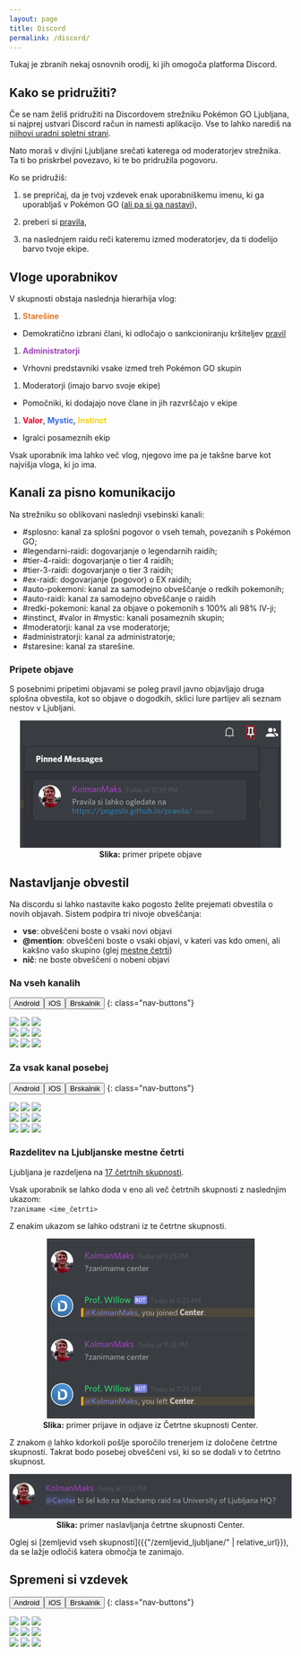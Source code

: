 ```yaml
---
layout: page
title: Discord
permalink: /discord/
---
```

Tukaj je zbranih nekaj osnovnih orodij, ki jih omogoča platforma Discord.

## Kako se pridružiti?

Če se nam želiš pridružiti na Discordovem strežniku Pokémon GO Ljubljana, si
najprej ustvari Discord račun in namesti aplikacijo. Vse to lahko narediš na
[njihovi uradni spletni strani](https://discordapp.com/).

Nato moraš v divjini Ljubljane srečati katerega od moderatorjev strežnika. Ta ti
bo priskrbel povezavo, ki te bo pridružila pogovoru.

Ko se pridružiš:

  1. se prepričaj, da je tvoj vzdevek enak uporabniškemu imenu, ki ga uporabljaš
  v Pokémon GO ([ali pa si ga nastavi](#spremeni-si-vzdevek)),

  2. preberi si [pravila](/pravila/),

  3. na naslednjem raidu reči kateremu izmed moderatorjev, da ti dodelijo barvo
  tvoje ekipe.

## Vloge uporabnikov

V skupnosti obstaja naslednja hierarhija vlog:
 1. <span style="color: #e37929"><b>Starešine</b></span>
   - Demokratično izbrani člani, ki odločajo o sankcioniranju kršiteljev [pravil](/pravila/)
 1. <span style="color: #9c46b7"><b> Administratorji</b></span>
   - Vrhovni predstavniki vsake izmed treh Pokémon GO skupin
 1. Moderatorji (imajo barvo svoje ekipe)
   - Pomočniki, ki dodajajo nove člane in jih razvrščajo v ekipe
 1. <span style="color: #f00022"><b> Valor</b></span>, <span style="color: #3568ef"><b>Mystic</b></span>, <span style="color: #f6d500"><b>Instinct</b></span>
   - Igralci posameznih ekip

Vsak uporabnik ima lahko več vlog, njegovo ime pa je takšne barve kot najvišja
vloga, ki jo ima.


## Kanali za pisno komunikacijo

Na strežniku so oblikovani naslednji vsebinski kanali:

 - #splosno: kanal za splošni pogovor o vseh temah, povezanih s Pokémon GO;
 - #legendarni-raidi: dogovarjanje o legendarnih raidih;
 - #tier-4-raidi: dogovarjanje o tier 4 raidih;
 - #tier-3-raidi: dogovarjanje o tier 3 raidih;
 - #ex-raidi: dogovarjanje (pogovor) o EX raidih;
 - #auto-pokemoni: kanal za samodejno obveščanje o redkih pokemonih;
 - #auto-raidi: kanal za samodejno obveščanje o raidih
 - #redki-pokemoni: kanal za objave o pokemonih s 100% ali 98% IV-ji;
 - #instinct, #valor in #mystic: kanali posameznih skupin;
 - #moderatorji: kanal za vse moderatorje;
 - #administratorji: kanal za administratorje;
 - #staresine: kanal za starešine.

### Pripete objave


S posebnimi pripetimi objavami se poleg pravil javno objavljajo druga splošna
obvestila, kot so objave o dogodkih, sklici lure partijev ali seznam nestov v
Ljubljani.

<center>
    <img src="/assets/img/rules/pinned_red.png" title="Pripete objave"/>
    <br>
    <b>Slika:</b> primer pripete objave
</center>

## Nastavljanje obvestil

Na discordu si lahko nastavite kako pogosto želite prejemati obvestila o novih
objavah. Sistem podpira tri nivoje obveščanja:
 - **vse**: obveščeni boste o vsaki novi objavi
 - **@mention**: obveščeni boste o vsaki objavi, v kateri vas kdo omeni, ali
 kakšno vašo skupino (glej [mestne četrti](#razdelitev-na-ljubljanske-mestne-četrti))
 - **nič**: ne boste obveščeni o nobeni objavi

### Na vseh kanalih
<button class="active" data-show="android">Android</button><button data-show="ios">iOS</button><button data-show="browser">Brskalnik</button>
{: class="nav-buttons"}

<div class="android screenshot">
  <img src='{{"/assets/img/rules/android_server_settings_1.png" | relative_url}}'/>
  <img src='{{"/assets/img/rules/android_server_settings_2.png" | relative_url}}'/>
  <img src='{{"/assets/img/rules/android_server_settings_3.png" | relative_url}}'/>
</div>

<div class="ios screenshot">
  <img src='{{"/assets/img/rules/ios_global_notifications/step_1.JPG" | relative_url}}'/>
  <img src='{{"/assets/img/rules/ios_global_notifications/step_2.JPG" | relative_url}}'/>
  <img src='{{"/assets/img/rules/ios_global_notifications/step_3.PNG" | relative_url}}'/>
</div>

<div class="browser screenshot">
  <img src='{{"/assets/img/rules/browser_notification_settings_1.png" | relative_url}}'/>
  <img src='{{"/assets/img/rules/browser_notification_settings_2.png" | relative_url}}'/>
  <img src='{{"/assets/img/rules/browser_server_settings_3.png" | relative_url}}'/>
</div>

### Za vsak kanal posebej
<button class="active" data-show="android">Android</button><button data-show="ios">iOS</button><button data-show="browser">Brskalnik</button>
{: class="nav-buttons"}

<div class="android screenshot">
  <img src='{{"/assets/img/rules/android_channel_settings_1.png" | relative_url}}'/>
  <img src='{{"/assets/img/rules/android_channel_settings_2.png" | relative_url}}'/>
  <img src='{{"/assets/img/rules/android_channel_settings_3.png" | relative_url}}'/>
</div>

<div class="ios screenshot">
  <img src='{{"/assets/img/rules/ios_channel_notifications/step_1.JPG" | relative_url}}'/>
  <img src='{{"/assets/img/rules/ios_channel_notifications/step_2.JPG" | relative_url}}'/>
  <img src='{{"/assets/img/rules/ios_channel_notifications/step_3.PNG" | relative_url}}'/>
</div>

<div class="browser screenshot">
  <img src='{{"/assets/img/rules/browser_notification_settings_1.png" | relative_url}}'/>
  <img src='{{"/assets/img/rules/browser_notification_settings_2.png" | relative_url}}'/>
  <img src='{{"/assets/img/rules/browser_channel_settings_3.png" | relative_url}}'/>
</div>


### Razdelitev na Ljubljanske mestne četrti

Ljubljana je razdeljena na [17 četrtnih skupnosti](https://sl.wikipedia.org/wiki/%C4%8Cetrtna_skupnost_Ljubljane).

Vsak uporabnik se lahko doda v eno ali več četrtnih skupnosti z naslednjim
ukazom:<br>
`?zanimame <ime_četrti>`

Z enakim ukazom se lahko odstrani iz te četrtne skupnosti.

<center>
    <img src="/assets/img/rules/zanimame.png" title="Zanimame Center"/>
    <br>
    <b>Slika:</b> primer prijave in odjave iz Četrtne skupnosti Center.
</center>

Z znakom `@` lahko kdorkoli pošlje sporočilo trenerjem iz določene četrtne
skupnosti. Takrat bodo posebej obveščeni vsi, ki so se dodali v to četrtno
skupnost.

<center>
    <img src="/assets/img/rules/center_tag.png" title="@Center"/>
    <br>
    <b>Slika:</b> primer naslavljanja četrtne skupnosti Center.
</center>

Oglej si [zemljevid vseh skupnosti]({{"/zemljevid_ljubljane/" | relative_url}}),
da se lažje odločiš katera območja te zanimajo.

## Spremeni si vzdevek
<button class="active" data-show="android">Android</button><button data-show="ios">iOS</button><button data-show="browser">Brskalnik</button>
{: class="nav-buttons"}

<div class="android screenshot">
  <img src='{{"/assets/img/rules/mods/change_own_nickname_1_android.png" | relative_url}}'/>
  <img src='{{"/assets/img/rules/mods/change_own_nickname_2_android.png" | relative_url}}'/>
  <img src='{{"/assets/img/rules/mods/change_own_nickname_3_android.png" | relative_url}}'/>
</div>

<div class="ios screenshot">
  <img src='{{"/assets/img/rules/ios_change_nickname/step_1.JPG" | relative_url}}'/>
  <img src='{{"/assets/img/rules/ios_change_nickname/step_2.JPG" | relative_url}}'/>
  <img src='{{"/assets/img/rules/ios_change_nickname/step_3.PNG" | relative_url}}'/>
</div>

<div class="browser screenshot">
  <img src='{{"/assets/img/rules/mods/server_settings_1_browser.png" | relative_url}}'/>
  <img src='{{"/assets/img/rules/mods/change_own_nickname_1_browser.png" | relative_url}}'/>
  <img style="max-height:50%" src='{{"/assets/img/rules/mods/change_own_nickname_2_browser.png" | relative_url}}'/>
</div>


<script type="text/javascript" src="{{'/assets/js/screenshot_switch.js' | relative_url}}"></script>

